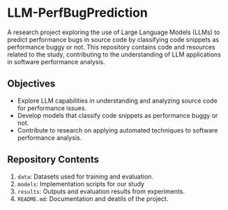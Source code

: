 
# LLM-PerfBugPrediction

A research project exploring the use of Large Language Models (LLMs) to predict performance bugs in source code by classifying code snippets as performance buggy or not. This repository contains code and resources related to the study, contributing to the understanding of LLM applications in software performance analysis.

## Objectives

- Explore LLM capabilities in understanding and analyzing source code for performance issues.
- Develop models that classify code snippets as performance buggy or not.
- Contribute to research on applying automated techniques to software performance analysis.

## Repository Contents

1. `data`: Datasets used for training and evaluation.
1. `models`: Implementation scripts for our study
1. `results`: Outputs and evaluation results from experiments.
1. `README.md`: Documentation and deatils of the project.
